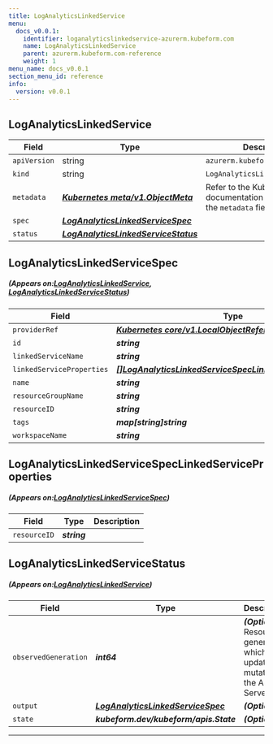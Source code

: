 ```yaml
---
title: LogAnalyticsLinkedService
menu:
  docs_v0.0.1:
    identifier: loganalyticslinkedservice-azurerm.kubeform.com
    name: LogAnalyticsLinkedService
    parent: azurerm.kubeform.com-reference
    weight: 1
menu_name: docs_v0.0.1
section_menu_id: reference
info:
  version: v0.0.1
---
```


## LogAnalyticsLinkedService
| Field | Type | Description |
| ------ | ----- | ----------- |
| `apiVersion` | string | `azurerm.kubeform.com/v1alpha1` |
|    `kind` | string | `LogAnalyticsLinkedService` |
| `metadata` | ***[Kubernetes meta/v1.ObjectMeta](https://kubernetes.io/docs/reference/generated/kubernetes-api/v1.13/#objectmeta-v1-meta)***|Refer to the Kubernetes API documentation for the fields of the `metadata` field.|
| `spec` | ***[LogAnalyticsLinkedServiceSpec](#LogAnalyticsLinkedServiceSpec)***||
| `status` | ***[LogAnalyticsLinkedServiceStatus](#LogAnalyticsLinkedServiceStatus)***||
## LogAnalyticsLinkedServiceSpec
##### (Appears on:[LogAnalyticsLinkedService](#LogAnalyticsLinkedService), [LogAnalyticsLinkedServiceStatus](#LogAnalyticsLinkedServiceStatus))
| Field | Type | Description |
| ------ | ----- | ----------- |
| `providerRef` | ***[Kubernetes core/v1.LocalObjectReference](https://kubernetes.io/docs/reference/generated/kubernetes-api/v1.13/#localobjectreference-v1-core)***||
| `id` | ***string***||
| `linkedServiceName` | ***string***| ***(Optional)*** |
| `linkedServiceProperties` | ***[[]LogAnalyticsLinkedServiceSpecLinkedServiceProperties](#LogAnalyticsLinkedServiceSpecLinkedServiceProperties)***| ***(Optional)*** |
| `name` | ***string***| ***(Optional)*** |
| `resourceGroupName` | ***string***||
| `resourceID` | ***string***| ***(Optional)*** |
| `tags` | ***map[string]string***| ***(Optional)*** |
| `workspaceName` | ***string***||
## LogAnalyticsLinkedServiceSpecLinkedServiceProperties
##### (Appears on:[LogAnalyticsLinkedServiceSpec](#LogAnalyticsLinkedServiceSpec))
| Field | Type | Description |
| ------ | ----- | ----------- |
| `resourceID` | ***string***||
## LogAnalyticsLinkedServiceStatus
##### (Appears on:[LogAnalyticsLinkedService](#LogAnalyticsLinkedService))
| Field | Type | Description |
| ------ | ----- | ----------- |
| `observedGeneration` | ***int64***| ***(Optional)*** Resource generation, which is updated on mutation by the API Server.|
| `output` | ***[LogAnalyticsLinkedServiceSpec](#LogAnalyticsLinkedServiceSpec)***| ***(Optional)*** |
| `state` | ***kubeform.dev/kubeform/apis.State***| ***(Optional)*** |
---
